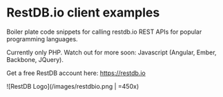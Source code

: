 # RestDB.io client examples
Boiler plate code snippets for calling restdb.io REST APIs for popular programming languages.

Currently only PHP. Watch out for more soon: Javascript (Angular, Ember, Backbone, JQuery). 

Get a free RestDB account here: https://restdb.io

![RestDB Logo](/images/restdbio.png | =450x)
